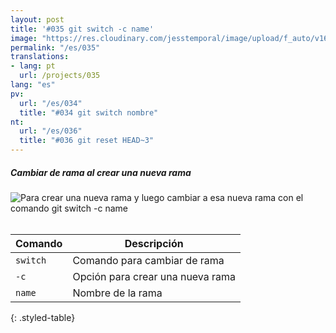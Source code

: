 ```yaml
---
layout: post
title: '#035 git switch -c name'
image: "https://res.cloudinary.com/jesstemporal/image/upload/f_auto/v1642878600/gitfichas/en/035/thumbnail_khbp1l.jpg"
permalink: "/es/035"
translations:
- lang: pt
  url: /projects/035
lang: "es"
pv:
  url: "/es/034"
  title: "#034 git switch nombre"
nt:
  url: "/es/036"
  title: "#036 git reset HEAD~3"
---
```

##### Cambiar de rama al crear una nueva rama

<img alt="Para crear una nueva rama y luego cambiar a esa nueva rama con el comando git switch -c name" src="https://res.cloudinary.com/jesstemporal/image/upload/v1642878600/gitfichas/en/035/full_krt83d.jpg"><br><br>

| Comando | Descripción |
|---------|-------------|
| `switch` | Comando para cambiar de rama |
| `-c` | Opción para crear una nueva rama |
| `name` | Nombre de la rama |
{: .styled-table}

<br>

<!--
También te puede interesar leer este artículo:

<a href="https://jtemporal.com/criando-um-novo-branch-e-mudando-pra-ele-com-um-comando/">
  <strong>Creando una nueva rama y cambiando a ella con un solo comando</strong>
</a>
-->
